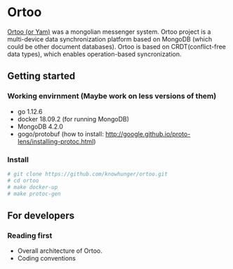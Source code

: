 # Ortoo
[Ortoo (or Yam)](https://en.wikipedia.org/wiki/Yam_(route)) was a mongolian messenger system. Ortoo project is a multi-device data synchronization platform based on MongoDB (which could be other document databases). Ortoo is based on CRDT(conflict-free data types), which enables operation-based syncronization.  


## Getting started

### Working envirnment (Maybe work on less versions of them)
 - go 1.12.6
 - docker 18.09.2 (for running MongoDB)
 - MongoDB 4.2.0
 - gogo/protobuf (how to install: http://google.github.io/proto-lens/installing-protoc.html)
 
### Install
 ```bash
 # git clone https://github.com/knowhunger/ortoo.git
 # cd ortoo 
 # make docker-up
 # make protoc-gen
 ```

## For developers 

### Reading first 
  - Overall architecture of Ortoo. 
  - Coding conventions 
